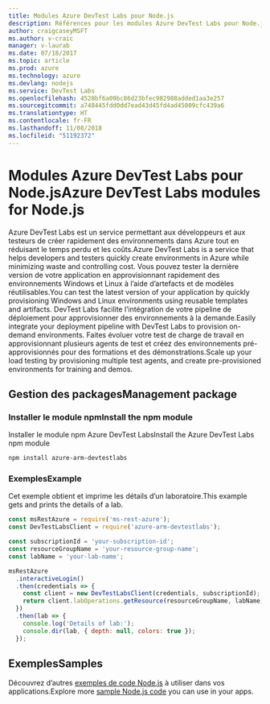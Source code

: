 ```yaml
---
title: Modules Azure DevTest Labs pour Node.js
description: Références pour les modules Azure DevTest Labs pour Node.js
author: craigcaseyMSFT
ms.author: v-craic
manager: v-laurab
ms.date: 07/18/2017
ms.topic: article
ms.prod: azure
ms.technology: azure
ms.devlang: nodejs
ms.service: DevTest Labs
ms.openlocfilehash: 4528bf6a09bc86d23bfec982988added1aa3e257
ms.sourcegitcommit: a748445fdd0dd7ead43d45fd4ad45009cfc439a6
ms.translationtype: HT
ms.contentlocale: fr-FR
ms.lasthandoff: 11/08/2018
ms.locfileid: "51192372"
---
```

# <a name="azure-devtest-labs-modules-for-nodejs"></a><span data-ttu-id="d4e0f-103">Modules Azure DevTest Labs pour Node.js</span><span class="sxs-lookup"><span data-stu-id="d4e0f-103">Azure DevTest Labs modules for Node.js</span></span>

<span data-ttu-id="d4e0f-104">Azure DevTest Labs est un service permettant aux développeurs et aux testeurs de créer rapidement des environnements dans Azure tout en réduisant le temps perdu et les coûts.</span><span class="sxs-lookup"><span data-stu-id="d4e0f-104">Azure DevTest Labs is a service that helps developers and testers quickly create environments in Azure while minimizing waste and controlling cost.</span></span> <span data-ttu-id="d4e0f-105">Vous pouvez tester la dernière version de votre application en approvisionnant rapidement des environnements Windows et Linux à l’aide d’artefacts et de modèles réutilisables.</span><span class="sxs-lookup"><span data-stu-id="d4e0f-105">You can test the latest version of your application by quickly provisioning Windows and Linux environments using reusable templates and artifacts.</span></span> <span data-ttu-id="d4e0f-106">DevTest Labs facilite l’intégration de votre pipeline de déploiement pour approvisionner des environnements à la demande.</span><span class="sxs-lookup"><span data-stu-id="d4e0f-106">Easily integrate your deployment pipeline with DevTest Labs to provision on-demand environments.</span></span> <span data-ttu-id="d4e0f-107">Faites évoluer votre test de charge de travail en approvisionnant plusieurs agents de test et créez des environnements pré-approvisionnés pour des formations et des démonstrations.</span><span class="sxs-lookup"><span data-stu-id="d4e0f-107">Scale up your load testing by provisioning multiple test agents, and create pre-provisioned environments for training and demos.</span></span>

## <a name="management-package"></a><span data-ttu-id="d4e0f-108">Gestion des packages</span><span class="sxs-lookup"><span data-stu-id="d4e0f-108">Management package</span></span>

### <a name="install-the-npm-module"></a><span data-ttu-id="d4e0f-109">Installer le module npm</span><span class="sxs-lookup"><span data-stu-id="d4e0f-109">Install the npm module</span></span>

<span data-ttu-id="d4e0f-110">Installer le module npm Azure DevTest Labs</span><span class="sxs-lookup"><span data-stu-id="d4e0f-110">Install the Azure DevTest Labs npm module</span></span>

```bash
npm install azure-arm-devtestlabs
```

### <a name="example"></a><span data-ttu-id="d4e0f-111">Exemples</span><span class="sxs-lookup"><span data-stu-id="d4e0f-111">Example</span></span>

<span data-ttu-id="d4e0f-112">Cet exemple obtient et imprime les détails d’un laboratoire.</span><span class="sxs-lookup"><span data-stu-id="d4e0f-112">This example gets and prints the details of a lab.</span></span>

```javascript
const msRestAzure = require('ms-rest-azure');
const DevTestLabsClient = require('azure-arm-devtestlabs');

const subscriptionId = 'your-subscription-id';
const resourceGroupName = 'your-resource-group-name';
const labName = 'your-lab-name';

msRestAzure
  .interactiveLogin()
  .then(credentials => {
    const client = new DevTestLabsClient(credentials, subscriptionId);
    return client.labOperations.getResource(resourceGroupName, labName);
  })
  .then(lab => {
    console.log('Details of lab:');
    console.dir(lab, { depth: null, colors: true });
  });
```

## <a name="samples"></a><span data-ttu-id="d4e0f-113">Exemples</span><span class="sxs-lookup"><span data-stu-id="d4e0f-113">Samples</span></span>

<span data-ttu-id="d4e0f-114">Découvrez d’autres [exemples de code Node.js](https://azure.microsoft.com/resources/samples/?platform=nodejs) à utiliser dans vos applications.</span><span class="sxs-lookup"><span data-stu-id="d4e0f-114">Explore more [sample Node.js code](https://azure.microsoft.com/resources/samples/?platform=nodejs) you can use in your apps.</span></span>

